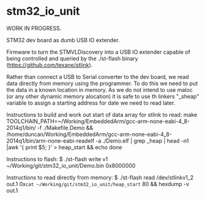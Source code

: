 stm32_io_unit
=============

WORK IN PROGRESS.

STM32 dev board as dumb USB IO extender.

Firmware to turn the STMVLDiscovery into a USB IO extender capable of being controlled and queried by the ./st-flash binary (https://github.com/texane/stlink).


Rather than connect a USB to Serial converter to the dev board, we read data directly from memory using the programmer.
To do this we need to put the data in a known location in memory. As we do not intend to use maloc (or any other dynamic memory alocation) it is safe to use th linkers "_sheap" variable to assign a starting address for date we need to read later.



Instructions to build and work out start of data array for stlink to read:
make TOOLCHAIN_PATH=~/Working/EmbeddedArm/gcc-arm-none-eabi-4_8-2014q1/bin/ -f ./Makefile.Demo && /home/duncan/Working/EmbeddedArm/gcc-arm-none-eabi-4_8-2014q1/bin/arm-none-eabi-readelf -a ./Demo.elf  | grep _heap | head -n1 |awk '{ print $5; }' > heap_start && echo done

Instructions to flash:
$ ./st-flash write v1 ~/Working/git/stm32_io_unit/Demo.bin 0x8000000

Instructions to read directly from memory:
$ ./st-flash read /dev/stlinkv1_2 out.1 0x`cat ~/Working/git/stm32_io_unit/heap_start` 80 && hexdump -v out.1
